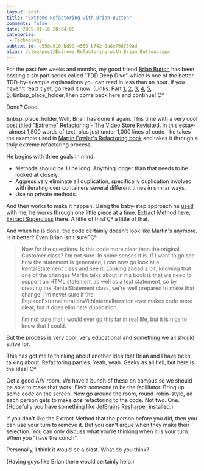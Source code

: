 ```yaml
---
layout: post
title: "Extreme Refactoring with Brian Button"
comments: false
date: 2005-01-16 20:54:00
categories:
 - Technology
subtext-id: d558a010-bd99-4559-b742-0a8e768759ad
alias: /blog/post/Extreme-Refactoring-with-Brian-Button.aspx
---
```



For the past few weeks and months, my good friend [Brian Button](http://dotnetjunkies.com/WebLog/oneagilecoder/) has been posting a six part series called "TDD Deep Dive" which is one of the better TDD-by-example explanations you can read in less than an hour. If you haven't read it yet, go read it now. (Links: Part [1](http://dotnetjunkies.com/WebLog/oneagilecoder/archive/2004/10/25/29610.aspx), [2](http://dotnetjunkies.com/WebLog/oneagilecoder/archive/2004/11/07/31298.aspx), [3](http://dotnetjunkies.com/WebLog/oneagilecoder/archive/2004/11/15/32245.aspx), [4](http://dotnetjunkies.com/WebLog/oneagilecoder/archive/2004/11/25/33603.aspx), [5](http://dotnetjunkies.com/WebLog/oneagilecoder/archive/2004/12/02/34742.aspx), [6](http://dotnetjunkies.com/WebLog/oneagilecoder/archive/2004/12/04/35123.aspx).)&nbsp_place_holder;Then come back here and continueΓÇª

Done? Good.

&nbsp_place_holder;Well, Brian has done it again. This time with a very cool post titled ["Extreme" Refactoring - The Video Store Revisited](http://dotnetjunkies.com/WebLog/oneagilecoder/archive/2005/01/15/44622.aspx). In this essay--almost 1,800 words of text, plus just under 1,000 lines of code--he takes the example used in [Martin Fowler's Refactoring book](http://www.amazon.com/o/ASIN/0201485672/peterprovosto-20) and takes it through a truly extreme refactoring process.

He begins with three goals in mind:

  * Methods should be 1 line long. Anything longer than that needs to be looked at closely.
  * Aggressively eliminate all duplication, specifically duplication involved with iterating over containers several different times in similar ways.
  * Use no private methods.

And then works to make it happen. Using the baby-step approach he [used with me](http://dotnetjunkies.com/WebLog/oneagilecoder/archive/2004/12/03/34886.aspx), he works through one little piece at a time. [Extract Method](http://www.refactoring.com/catalog/extractMethod.html) here, [Extract Superclass](http://www.refactoring.com/catalog/extractSuperclass.html) there. A little of thisΓÇª a little of that.

And when he is done, the code certainly doesn't look like Martin's anymore. Is it better? Even Brian isn't sureΓÇª

> Now for the questions. Is this code more clear than the original Customer class? I'm not sure. In some senses it is. If I want to go see how the statement is generated, I can now go look at a RentalStatement class and see it. Looking ahead a bit, knowing that one of the changes Martin talks about in his book is that we need to support an HTML statement as well as a text statement, so by creating the RentalStatement class, we're well prepared to make that change. I'm never sure if the ReplaceExternalIterationWithInternalIteration ever makes code more clear, but it does eliminate duplication.
> 
> I'm not sure that I would ever go this far in real life, but it is nice to know that I could.

But the process is very cool, very educational and something we all should strive for.

<ninety-degree-turn>

This has got me to thinking about another idea that Brian and I have been talking about. Refactoring parties. Yeah, yeah. Geeky as all hell, but here is the ideaΓÇª

Get a good A/V room. We have a bunch of these on campus so we should be able to make that work. Elect someone to be the facilitator. Bring up some code on the screen. Now go around the room, round-robin-style, ad each person gets to make **_one_** refactoring to the code. Not two. One. (Hopefully you have something like [JetBrains Resharper](http://www.jetbrains.com/resharper/) installed.)

If you don't like the Extract Method that the person before you did, then you can use your turn to remove it. But you can't argue when they make their selection. You can only discuss what you're thinking when it is your turn. When you "have the conch".

Personally, I think it would be a blast. What do you think?

(Having guys like Brian there would certainly help.)

</ninety-degree-turn>

